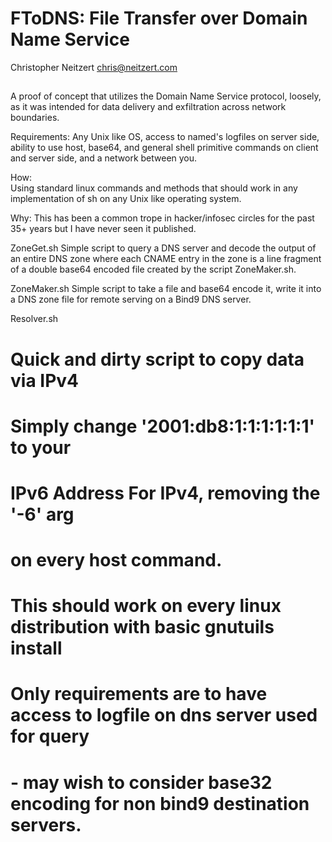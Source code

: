 # FToDNS: File Transfer over Domain Name Service
Christopher Neitzert <chris@neitzert.com>
##

A proof of concept that utilizes the Domain Name Service protocol, loosely, as it was intended for data delivery and exfiltration across network boundaries.

Requirements:
Any Unix like OS, access to named's logfiles on server side, ability to use host, base64, and general shell primitive commands on client and server side, and a network between you.

How:  
Using standard linux commands and methods that should work in any implementation of sh on any Unix like operating system.

Why:
This has been a common trope in hacker/infosec circles for the past 35+ years but I have never seen it published. 

ZoneGet.sh
Simple script to query a DNS server and decode the output of an entire DNS zone where each CNAME entry in the zone is a line fragment of a double base64 encoded file created by the script ZoneMaker.sh. 

ZoneMaker.sh
Simple script to take a file and base64 encode it, write it into a DNS zone file for remote serving on a Bind9 DNS server.

Resolver.sh
# Quick and dirty script to copy data via IPv4
# Simply change '2001:db8:1:1:1:1:1:1' to your 
# IPv6 Address For IPv4, removing the '-6' arg 
# on every host command.

#
# This should work on every linux distribution with basic gnutuils install
# Only requirements are to have access to logfile on dns server used for query
# - may wish to consider base32 encoding for non bind9 destination servers.
#

